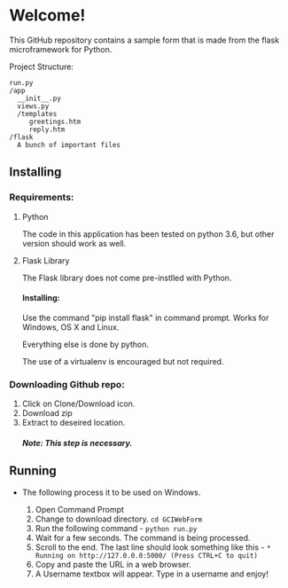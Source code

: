 # Welcome!

This GitHub repository contains a sample form that is made from the flask microframework for Python. 

Project Structure:
```
run.py
/app
  __init__.py
  views.py
  /templates
     greetings.htm
     reply.htm
/flask
  A bunch of important files
```   

## Installing
### Requirements:
1. Python

	 The code in this application has been tested on python 3.6, but other version should work as well.
2. Flask Library

	 The Flask library does not come pre-instlled with Python. 
	 
	 #### Installing:
		
	 Use the command "pip install flask" in command prompt. Works for Windows, OS X and Linux.
		
	 Everything else is done by python.
		
	 The use of a virtualenv is encouraged but not required.
	 
### Downloading Github repo:
1. Click on Clone/Download icon.
2. Download zip
3. Extract to deseired location. 
	##### Note: This step is necessary.

## Running
* The following process it to be used on Windows.

	1. Open Command Prompt
	2. Change to download directory. ```cd GCIWebForm```
	3. Run the following command - ```python run.py```
	4. Wait for a few seconds. The command is being processed.
	5. Scroll to the end. The last line should look something like this - ``` * Running on http://127.0.0.0:5000/ (Press CTRL+C to quit) ```
	6. Copy and paste the URL in a web browser.
	7. A Username textbox will appear. Type in a username and enjoy!


